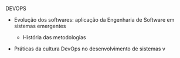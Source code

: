 DEVOPS

- Evolução dos softwares: aplicação da Engenharia de Software em sistemas emergentes
  - História das metodologias
  
- Práticas da cultura DevOps no desenvolvimento de sistemas
  v
